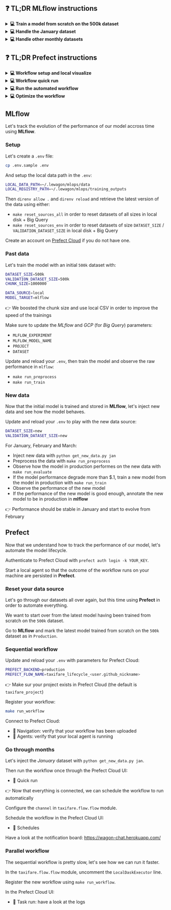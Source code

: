 
[//]: # ( challenge tech stack: mlflow prefect no-livecode )

[//]: # ( challenge instructions )

## ❓ TL;DR MLflow instructions

<details>
  <summary markdown='span'><strong>💻 Train a model from scratch on the 500k dataset</strong></summary>

  <details>
    <summary markdown='span'><strong>🎬 Setup the parameters</strong></summary>

    ``` bash
    cp .env.sample .env
    direnv allow
    direnv reload
    ```

  </details>

  <details>
    <summary markdown='span'><strong>🏋️‍♂️ Train the model</strong></summary>

    ``` bash
    make run_preprocess
    make run_train
    make run_evaluate
    ```
  </details>

  <details>
    <summary markdown='span'><strong>🏁 Put the model in production</strong></summary>

    In **MLflow** set the model _stage_ as _Production_
  </details>

</details>

<details>
  <summary markdown='span'><strong>💻 Handle the January dataset</strong></summary>

  <details>
    <summary markdown='span'><strong>🎬 Inject the dataset</strong></summary>

    ``` bash
    python get_new_data.py jan
    ```

  </details>

  <details>
    <summary markdown='span'><strong>👀 Observe the evolution of the performance</strong></summary>

    The performance of the model in production on the new data seems to be stable.

    👉 No need to train a new model

  </details>

</details>

<details>
  <summary markdown='span'><strong>💻 Handle other monthly datasets</strong></summary>

  <details>
    <summary markdown='span'><strong>🎬 Inject the monthly dataset</strong></summary>

    ``` bash
    python get_new_data.py jan
    ```

  </details>

  <details>
    <summary markdown='span'><strong>👀 Observe the evolution of the performance</strong></summary>

    👉 Define with the business a performance threshold on which to act, for example a variation of the performance of $0.3

    🤔 If the performance degrades significantly, train a new model

    🤔 If the performance of the new model is good enough, put it in production

  </details>

</details>

## ❓ TL;DR Prefect instructions

<details>
  <summary markdown='span'><strong>💻 Workflow setup and local visualize</strong></summary>

  <details>
    <summary markdown='span'><strong>🔑 Authenticate to Prefect</strong></summary>

    ``` bash
    prefect auth login -k YOUR_KEY
    ```

  </details>

  <details>
    <summary markdown='span'><strong>🎬 Start a Prefect agent</strong></summary>

    ``` bash
    prefect agent local start
    ```

  </details>

  <details>
    <summary markdown='span'><strong>👀 Visualize the workflow locally</strong></summary>

    ``` bash
    make run_workflow
    ```

  </details>

</details>

<details>
  <summary markdown='span'><strong>💻 Workflow quick run</strong></summary>

  <details>
    <summary markdown='span'><strong>📝 Register the workflow in Prefect Cloud</strong></summary>

    Set `PREFECT_BACKEND=development` in the `.env` and `direnv reload`.

    In the `taxifare.flow.main` module, comment out the `LocalDaskExecutor` line.

    ``` bash
    make run_workflow
    ```

  </details>

  <details>
    <summary markdown='span'><strong>🚕 Quick run the workflow</strong></summary>

    Run the workflow in the Prefect UI using _Quick Run_.

  </details>

  <details>
    <summary markdown='span'><strong>👀 Observe the performance in the notification app</strong></summary>

    Check the performance in [https://wagon-chat.herokuapp.com/<user.github_nickname>].

  </details>

</details>

<details>
  <summary markdown='span'><strong>💻 Run the automated workflow</strong></summary>

  <details>
    <summary markdown='span'><strong>📆 Schedule the workflow</strong></summary>

    Create a schedule in the Prefect UI.

  </details>

  <details>
    <summary markdown='span'><strong>♻️ For each month</strong></summary>

    💉 Inject new data

    👀 Observe the performance in the notification app

    🤔 Put the newly trained model in production if appropriate

  </details>

</details>

<details>
  <summary markdown='span'><strong>💻 Optimize the workflow</strong></summary>

  <details>
    <summary markdown='span'><strong>📝 Register a parallel version of the workflow</strong></summary>

    In the `taxifare.flow.main` module, uncomment the `LocalDaskExecutor` line.

    ``` bash
    make run_workflow
    ```

  </details>

  <details>
    <summary markdown='span'><strong>👀 Observe the workflow evolution</strong></summary>

    In the Prefect UI, the workflow tasks execute in parallel whenever possible.

  </details>

</details>

## MLflow

Let's track the evolution of the performance of our model accross time using **MLflow**.

### Setup

Let's create a `.env` file:

``` bash
cp .env.sample .env
```

And setup the local data path in the `.env`:

``` bash
LOCAL_DATA_PATH=~/.lewagon/mlops/data
LOCAL_REGISTRY_PATH=~/.lewagon/mlops/training_outputs
```

Then `direnv allow .` and `direnv reload` and retrieve the latest version of the data using either:
- `make reset_sources_all` in order to reset datasets of all sizes in local disk + Big Query
- `make reset_sources_env` in order to reset datasets of size `DATASET_SIZE` / `VALIDATION_DATASET_SIZE` in local disk + Big Query

Create an account on [Prefect Cloud](https://www.prefect.io/) if you do not have one.

### Past data

Let's train the model with an initial `500k` dataset with:

``` bash
DATASET_SIZE=500k
VALIDATION_DATASET_SIZE=500k
CHUNK_SIZE=1000000

DATA_SOURCE=local
MODEL_TARGET=mlflow
```

👉 We boosted the chunk size and use local CSV in order to improve the speed of the trainings

Make sure to update the _MLflow_ and _GCP_ (for _Big Query_) parameters:
- `MLFLOW_EXPERIMENT`
- `MLFLOW_MODEL_NAME`
- `PROJECT`
- `DATASET`

Update and reload your `.env`, then train the model and observe the raw performance in `mlflow`:
- `make run_preprocess`
- `make run_train`

### New data

Now that the initial model is trained and stored in **MLflow**, let's inject new data and see how the model behaves.

Update and reload your `.env` to play with the new data source:

``` bash
DATASET_SIZE=new
VALIDATION_DATASET_SIZE=new
```

For January, February and March:
- Inject new data with `python get_new_data.py jan`
- Preprocess the data with `make run_preprocess`
- Observe how the model in production performes on the new data with `make run_evaluate`
- If the model performance degrade more than $.1, train a new model from the model in production with `make run_train`
- Observe the performance of the new model
- If the performance of the new model is good enough, annotate the new model to be in production in **mlflow**

👉 Performance should be stable in January and start to evolve from February

## Prefect

Now that we understand how to track the performance of our model, let's automate the model lifecycle.

Authenticate to Prefect Cloud with `prefect auth login -k YOUR_KEY`.

Start a local agent so that the outcome of the workflow runs on your machine are persisted in **Prefect**.

### Reset your data source

Let's go through our datasets all over again, but this time using **Prefect** in order to automate everything.

We want to start over from the latest model having been trained from scratch on the `500k` dataset.

Go to **MLflow** and mark the latest model trained from scratch on the `500k` dataset as in `Production`.

### Sequential workflow

Update and reload your `.env` with parameters for Prefect Cloud:

``` bash
PREFECT_BACKEND=production
PREFECT_FLOW_NAME=taxifare_lifecycle_<user.github_nickname>
```

👉 Make sur your project exists in Prefect Cloud (the default is `taxifare_project`)

Register your workflow:

``` bash
make run_workflow
```

Connect to Prefect Cloud:
- 👀 Navigation: verify that your workflow has been uploaded
- 👀 Agents: verify that your local agent is running

### Go through months

Let's inject the _January_ dataset with `python get_new_data.py jan`.

Then run the workflow once through the Prefect Cloud UI:
- 👀 Quick run

👉 Now that everything is connected, we can schedule the workflow to run automatically

Configure the `channel` in `taxifare.flow.flow` module.

Schedule the workflow in the Prefect Cloud UI:
- 👀 Schedules

Have a look at the notification board: https://wagon-chat.herokuapp.com/

### Parallel workflow

The sequential workflow is pretty slow, let's see how we can run it faster.

In the `taxifare.flow.flow` module, uncomment the `LocalDaskExecutor` line.

Register the new workflow using `make run_workflow`.

In the Prefect Cloud UI:
- 👀 Task run: have a look at the logs
